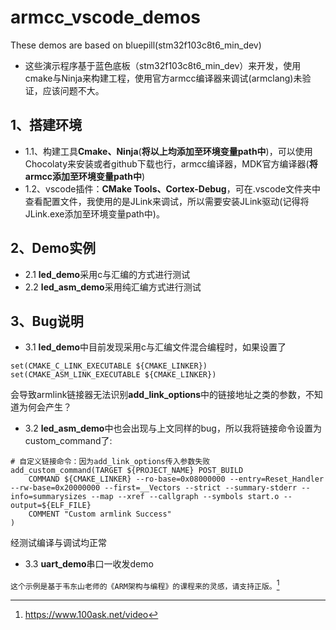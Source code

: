 # armcc_vscode_demos
These demos are based on bluepill(stm32f103c8t6_min_dev)
- 这些演示程序基于蓝色底板（stm32f103c8t6_min_dev）来开发，使用cmake与Ninja来构建工程，使用官方armcc编译器来调试(armclang)未验证，应该问题不大。

## 1、搭建环境
- 1.1、构建工具**Cmake、Ninja**(**将以上均添加至环境变量path中**)，可以使用Chocolaty来安装或者github下载也行，armcc编译器，MDK官方编译器(**将armcc添加至环境变量path中**)
- 1.2、vscode插件：**CMake Tools、Cortex-Debug**，可在.vscode文件夹中查看配置文件，我使用的是JLink来调试，所以需要安装JLink驱动(记得将JLink.exe添加至环境变量path中)。
## 2、Demo实例

- 2.1 **led_demo**采用c与汇编的方式进行测试
- 2.2 **led_asm_demo**采用纯汇编方式进行测试

## 3、Bug说明
- 3.1 **led_demo**中目前发现采用c与汇编文件混合编程时，如果设置了
```CMakeLists
set(CMAKE_C_LINK_EXECUTABLE ${CMAKE_LINKER}) 
set(CMAKE_ASM_LINK_EXECUTABLE ${CMAKE_LINKER})
```
会导致armlink链接器无法识别**add_link_options**中的链接地址之类的参数，不知道为何会产生？
- 3.2 **led_asm_demo**中也会出现与上文同样的bug，所以我将链接命令设置为custom_command了:
```CMakeLists
# 自定义链接命令：因为add_link_options传入参数失败
add_custom_command(TARGET ${PROJECT_NAME} POST_BUILD
    COMMAND ${CMAKE_LINKER} --ro-base=0x08000000 --entry=Reset_Handler --rw-base=0x20000000 --first=__Vectors --strict --summary-stderr --info=summarysizes --map --xref --callgraph --symbols start.o --output=${ELF_FILE}
    COMMENT "Custom armlink Success"
)
``` 
经测试编译与调试均正常
- 3.3 **uart_demo**串口一收发demo

`这个示例是基于韦东山老师的《ARM架构与编程》的课程来的灵感，请支持正版。`[^1]

[^1]: https://www.100ask.net/video